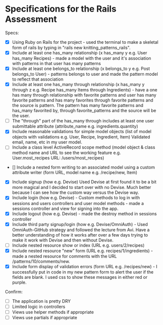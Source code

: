 # Specifications for the Rails Assessment

Specs:
- [x] Using Ruby on Rails for the project - used the terminal to make a skeletal form of rails by typing in "rails new knitting_patterns_rails".
- [x] Include at least one has_many relationship (x has_many y e.g. User has_many Recipes) - made a model with the user and it's association with patterns in that user has many patterns
- [x] Include at least one belongs_to relationship (x belongs_to y e.g. Post belongs_to User) - patterns belongs to user and made the pattern model to reflect that association
- [x] Include at least one has_many through relationship (x has_many y through z e.g. Recipe has_many Items through Ingredients) - have a one has many through relationship with favorite patterns and user has many favorite patterns and has many favorites through favorite patterns and the source is pattern. The pattern has many favorite patterns and has_many favorited by, through favorite_patterns and the source will be the user.
- [ ] The "through" part of the has_many through includes at least one user submittable attribute (attribute_name e.g. ingredients.quantity)
- [x] Include reasonable validations for simple model objects (list of model objects with validations e.g. User, Recipe, Ingredient, Item) Validated email, name, etc in my user model.
- [ ] Include a class level ActiveRecord scope method (model object & class method name and URL to see the working feature e.g. User.most_recipes URL: /users/most_recipes)
- [] Include a nested form writing to an associated model using a custom attribute writer (form URL, model name e.g. /recipe/new, Item)
- [x] Include signup (how e.g. Devise) Used Devise at first found it to be a bit more magical and I decided to start over with no Devise.  Much better because I can see how the custom way versus the Devise way.
- [x] Include login (how e.g. Devise) - Custom methods to log in with sessions and users controllers and user model methods - made a sessions controller and view for signing into the app.
- [x] Include logout (how e.g. Devise) - made the destroy method in sessions controller
- [x] Include third party signup/login (how e.g. Devise/OmniAuth) - Used OmniAuth-GitHub strategy and followed the lecture from Avi.  Have a better understanding of how it works after over a few days trying to make it work with Devise and then without Devise.
- [ ] Include nested resource show or index (URL e.g. users/2/recipes)
- [x] Include nested resource "new" form (URL e.g. recipes/1/ingredients) - made a nested resource for comments with the URL /patterns/10/comments/new.
- [x] Include form display of validation errors (form URL e.g. /recipes/new) - I successfully put in code in my new pattern form to alert the user if the fields are blank. I used css to show these messages in either red or purple.

Confirm:
- [ ] The application is pretty DRY
- [ ] Limited logic in controllers
- [ ] Views use helper methods if appropriate
- [ ] Views use partials if appropriate
